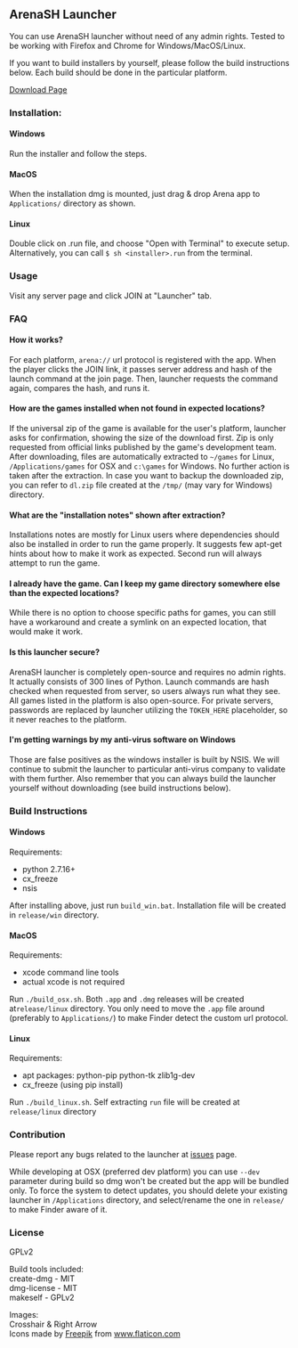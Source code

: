 ## ArenaSH Launcher

You can use ArenaSH launcher without need of any admin rights. Tested to be working with Firefox and Chrome for Windows/MacOS/Linux.

If you want to build installers by yourself, please follow the build instructions below. Each build should be done in the particular platform.

[Download Page](https://arena.sh/launcher/)

### Installation:
#### Windows
Run the installer and follow the steps.

#### MacOS
When the installation dmg is mounted, just drag & drop Arena app to `Applications/` directory as shown.

#### Linux
Double click on .run file, and choose "Open with Terminal" to execute setup. Alternatively, you can call `$ sh <installer>.run` from the terminal.

### Usage
Visit any server page and click JOIN at "Launcher" tab.


### FAQ

#### How it works?
For each platform, `arena://` url protocol is registered with the app. When the player clicks the JOIN link, it passes server address and hash of the launch command at the join page. Then, launcher requests the command again, compares the hash, and runs it.

#### How are the games installed when not found in expected locations?
If the universal zip of the game is available for the user's platform, launcher asks for confirmation, showing the size of the download first. Zip is only requested from official links published by the game's development team. After downloading, files are automatically extracted to `~/games` for Linux, `/Applications/games` for OSX and `c:\games` for Windows. No further action is taken after the extraction. In case you want to backup the downloaded zip, you can refer to `dl.zip` file created at the `/tmp/` (may vary for Windows) directory.


#### What are the "installation notes" shown after extraction?
Installations notes are mostly for Linux users where dependencies should also be installed in order to run the game properly. It suggests few apt-get hints about how to make it work as expected. Second run will always attempt to run the game.

#### I already have the game. Can I keep my game directory somewhere else than the expected locations?
While there is no option to choose specific paths for games, you can still have a workaround and create a symlink on an expected location, that would make it work.

#### Is this launcher secure?
ArenaSH launcher is completely open-source and requires no admin rights. It actually consists of 300 lines of Python. Launch commands are hash checked when requested from server, so users always run what they see. All games listed in the platform is also open-source. For private servers, passwords are replaced by launcher utilizing the `TOKEN_HERE` placeholder, so it never reaches to the platform. 

#### I'm getting warnings by my anti-virus software on Windows
Those are false positives as the windows installer is built by NSIS. We will continue to submit the launcher to particular anti-virus company to validate with them further. Also remember that you can always build the launcher yourself without downloading (see build instructions below).


### Build Instructions
#### Windows
Requirements:
- python 2.7.16+
- cx_freeze
- nsis

After installing above, just run `build_win.bat`. Installation file will be created in `release/win` directory.

#### MacOS
Requirements:
- xcode command line tools
- actual xcode is not required

Run `./build_osx.sh`. Both `.app` and `.dmg` releases will be created at`release/linux` directory. You only need to move the `.app` file around (preferably to `Applications/`) to make Finder detect the custom url protocol.

#### Linux
Requirements:
- apt packages: python-pip python-tk zlib1g-dev
- cx_freeze (using pip install)

Run `./build_linux.sh`. Self extracting `run` file will be created at `release/linux` directory

### Contribution

Please report any bugs related to the launcher at [issues](https://github.com/arena-sh/launcher/issues) page.

While developing at OSX (preferred dev platform) you can use `--dev` parameter during build so dmg won't be created but the app will be bundled only. To force the system to detect updates, you should delete your existing launcher in `/Applications` directory, and select/rename the one in `release/` to make Finder aware of it.

### License
GPLv2

Build tools included:  
create-dmg - MIT  
dmg-license - MIT  
makeself - GPLv2  

Images:  
Crosshair & Right Arrow  
Icons made by [Freepik](https://www.freepik.com) from www.flaticon.com  

